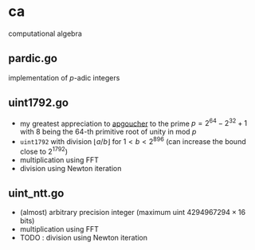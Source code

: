 # ca
computational algebra

## pardic.go

implementation of $p$-adic integers

## uint1792.go

- my greatest appreciation to [apgoucher](https://cp4space.hatsya.com/2021/09/01/an-efficient-prime-for-number-theoretic-transforms/) to the prime $p = 2^{64} - 2^{32} + 1$ with $8$ being the $64$-th primitive root of unity in mod $p$
- `uint1792` with division $\lfloor a / b \rfloor$ for $1 < b < 2^{896}$ (can increase the bound close to $2^{1792}$)
- multiplication using FFT
- division using Newton iteration

## uint_ntt.go

- (almost) arbitrary precision integer (maximum uint $4294967294 \times 16$ bits)  
- multiplication using FFT
- TODO : division using Newton iteration
